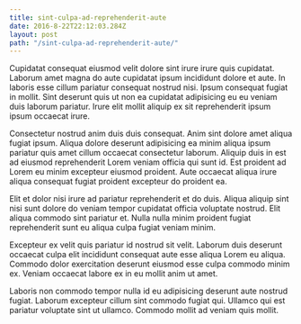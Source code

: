 ```yaml
---
title: sint-culpa-ad-reprehenderit-aute
date: 2016-8-22T22:12:03.284Z
layout: post
path: "/sint-culpa-ad-reprehenderit-aute/"
---
```


Cupidatat consequat eiusmod velit dolore sint irure irure quis cupidatat. Laborum amet magna do aute cupidatat ipsum incididunt dolore et aute. In laboris esse cillum pariatur consequat nostrud nisi. Ipsum consequat fugiat in mollit. Sint deserunt quis ut non ea cupidatat adipisicing eu eu veniam duis laborum pariatur. Irure elit mollit aliquip ex sit reprehenderit ipsum ipsum occaecat irure.

Consectetur nostrud anim duis duis consequat. Anim sint dolore amet aliqua fugiat ipsum. Aliqua dolore deserunt adipisicing ea minim aliqua ipsum pariatur quis amet cillum occaecat consectetur laborum. Aliquip duis in est ad eiusmod reprehenderit Lorem veniam officia qui sunt id. Est proident ad Lorem eu minim excepteur eiusmod proident. Aute occaecat aliqua irure aliqua consequat fugiat proident excepteur do proident ea.

Elit et dolor nisi irure ad pariatur reprehenderit et do duis. Aliqua aliquip sint nisi sunt dolore do veniam tempor cupidatat officia voluptate nostrud. Elit aliqua commodo sint pariatur et. Nulla nulla minim proident fugiat reprehenderit sunt eu aliqua culpa fugiat veniam minim.

Excepteur ex velit quis pariatur id nostrud sit velit. Laborum duis deserunt occaecat culpa elit incididunt consequat aute esse aliqua Lorem eu aliqua. Commodo dolor exercitation deserunt eiusmod esse culpa commodo minim ex. Veniam occaecat labore ex in eu mollit anim ut amet.

Laboris non commodo tempor nulla id eu adipisicing deserunt aute nostrud fugiat. Laborum excepteur cillum sint commodo fugiat qui. Ullamco qui est pariatur voluptate sint ut ullamco. Commodo mollit ad veniam quis mollit.
